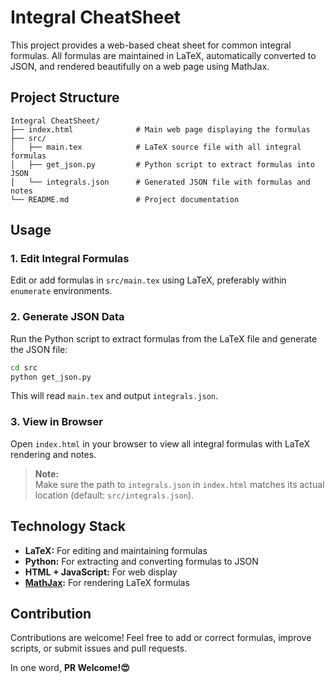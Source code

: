 # Integral CheatSheet

This project provides a web-based cheat sheet for common integral formulas. All formulas are maintained in LaTeX, automatically converted to JSON, and rendered beautifully on a web page using MathJax.

## Project Structure

```plaintext
Integral CheatSheet/
├── index.html              # Main web page displaying the formulas
├── src/
│   ├── main.tex            # LaTeX source file with all integral formulas
│   ├── get_json.py         # Python script to extract formulas into JSON
│   └── integrals.json      # Generated JSON file with formulas and notes
└── README.md               # Project documentation
```

## Usage

### 1. Edit Integral Formulas

Edit or add formulas in `src/main.tex` using LaTeX, preferably within `enumerate` environments.

### 2. Generate JSON Data

Run the Python script to extract formulas from the LaTeX file and generate the JSON file:

```bash
cd src
python get_json.py
```

This will read `main.tex` and output `integrals.json`.

### 3. View in Browser

Open `index.html` in your browser to view all integral formulas with LaTeX rendering and notes.

> **Note:**  
> Make sure the path to `integrals.json` in `index.html` matches its actual location (default: `src/integrals.json`).

## Technology Stack

- **LaTeX:** For editing and maintaining formulas
- **Python:** For extracting and converting formulas to JSON
- **HTML + JavaScript:** For web display
- **[MathJax](https://www.mathjax.org/):** For rendering LaTeX formulas

## Contribution

Contributions are welcome! Feel free to add or correct formulas, improve scripts, or submit issues and pull requests.

In one word, **PR Welcome!😍**
